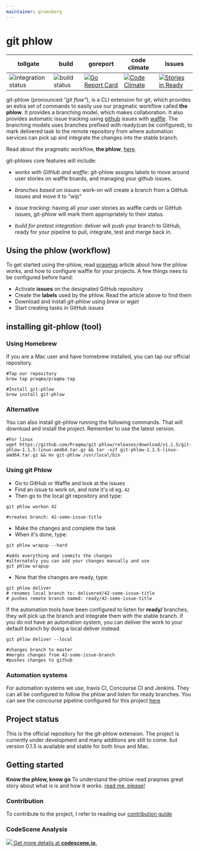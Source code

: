 ```yaml
---
maintainer: groenborg
---
```


# git phlow 

| tollgate | build | goreport | code climate | Issues | 
| ------------- | --- | ----------------- | ----- | ----- |
| ![integration status](https://concourse.bosh.praqma.cloud/api/v1/teams/main/pipelines/git-phlow/jobs/integration-test/badge) | ![build status](https://concourse.bosh.praqma.cloud/api/v1/teams/main/pipelines/git-phlow/jobs/shipit/badge)  |[![Go Report Card](https://goreportcard.com/badge/github.com/Praqma/git-phlow)](https://goreportcard.com/report/github.com/Praqma/git-phlow) | [![Code Climate](https://codeclimate.com/github/Praqma/git-phlow/badges/gpa.svg)](https://codeclimate.com/github/Praqma/git-phlow) | [![Stories in Ready](https://badge.waffle.io/Praqma/git-phlow.svg?label=ready&title=Ready)](http://waffle.io/Praqma/git-phlow) |


git-phlow (pronounced _"git flow"_), is a CLI extension for git, which provides an extra set of commands to easily use our pragmatic workflow called **the phlow**. It provides a branching model, which makes collaboration. It also provides automatic issue tracking using [github](https://github.com) issues with [waffle](https://waffle.io/). The branching models uses branches prefixed with ready(can be configured), to mark delivered task to the remote repository from where automation services can pick up and integrate the changes into the stable branch. 

Read about the pragmatic workflow, **the phlow**, [here](http://www.praqma.com/stories/a-pragmatic-workflow/).

git-phlows core features will include:

- *works with GitHub and waffle*: git-phlow assigns labels to move around user stories on waffle boards, and managing your github issues.

- *branches based on issues*:  work-on will create a branch from a GitHub issues and move it to "wip"

- *issue tracking*: having all your user stories as waffle cards or GitHub issues, git-phlow will mark them appropriately to their status.

- *build for pretest integration*: deliver will push your branch to GitHub, ready for your pipeline to pull, integrate, test and merge back in.

## Using the phlow (workflow)
To get started using the-phlow, read [praqmas](http://www.praqma.com/stories/a-pragmatic-workflow/) article about how the phlow works, and how to configure waffle for your projects.
A few things nees to be configured before hand: 

- Activate __issues__ on the designated GitHub repository
- Create the __labels__ used by the phlow. Read the article above to find them
- Download and install _git-phlow_ using _brew_ or _wget_
- Start creating tasks in GitHub issues

## installing git-phlow (tool)
### Using Homebrew  
If you are a Mac user and have homebrew installed, you can tap our official repository.

```shell
#Tap our repository
brew tap praqma/praqma-tap

#Install git-phlow
brew install git-phlow
``` 
### Alternative
You can also install git-phlow running the following commands. That will download and install the project.
Remember to use the latest version.  

```shell
#For linux
wget https://github.com/Praqma/git-phlow/releases/download/v1.1.5/git-phlow-1.1.5-linux-amd64.tar.gz && tar -xzf git-phlow-1.1.5-linux-amd64.tar.gz && mv git-phlow /usr/local/bin
```

### Using git Phlow
- Go to GitHub or Waffle and look at the issues
- Find an issue to work on, and note it's id eg. `42`
- Then go to the local git repository and type: 

```git
git phlow workon 42

#creates branch: 42-some-issue-title
```
- Make the changes and complete the task
- When it's done, type: 

```git
git phlow wrapup --hard

#adds everything and commits the changes
#alternately you can add your changes manually and use
git phlow wrapup
```
- Now that the changes are ready, type: 

```git
git phlow deliver
# renames local branch to: delivered/42-some-issue-title
# pushes remote branch named: ready/42-some-issue-title
```

If the automation tools have been configured to listen for __ready/__ branches, they will pick up the branch and integrate them with the stable branch. 
if you do not have an automation system, you can deliver the work to your default branch by doing a local deliver instead. 

```git
git phlow deliver --local

#changes branch to master
#merges changes from 42-some-issue-branch
#pushes changes to github
```
### Automation systems
For automation systems we use, travis CI, Concourse CI and Jenkins. They can all be configured to follow the phlow and listen for ready branches. 
You can see the concourse pipeline configured for this project [here](https://concourse.kubernetes.praqma.cloud/teams/main/pipelines/git-phlow) 

## Project status
This is the official repository for the git-phlow extension. The project is currently under development and many additions are still to come. but version 0.1.5 is available and stable for both linux and Mac. 


## Getting started
**Know the phlow, know go**
To understand the-phlow read praqmas great story about what is is and how it works. [read me, please!](http://www.praqma.com/stories/a-pragmatic-workflow/)

### Contribution
To contribute to the project, I refer to reading our [contribution guide](https://github.com/Praqma/git-phlow/blob/master/CONTRIBUTING.md)

### CodeScene Analysis
[![](https://codescene.io/projects/1345/status.svg) Get more details at **codescene.io**.](https://codescene.io/projects/1345/jobs/latest-successful/results)
